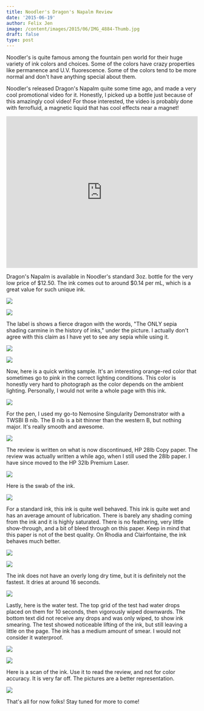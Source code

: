 ```yaml
---
title: Noodler's Dragon's Napalm Review
date: '2015-06-19'
author: Felix Jen
image: /content/images/2015/06/IMG_4884-Thumb.jpg
draft: false
type: post
---
```

Noodler's is quite famous among the fountain pen world for their huge variety of ink colors and choices. Some of the colors have crazy properties like permanence and U.V. fluorescence. Some of the colors tend to be more normal and don't have anything special about them.

Noodler's released Dragon's Napalm quite some time ago, and made a very cool promotional video for it. Honestly, I picked up a bottle just because of this amazingly cool video! For those interested, the video is probably done with ferrofluid, a magnetic liquid that has cool effects near a magnet!

<iframe width="100%" height="400px" src="https://www.youtube.com/embed/a0azaLcPKWU" frameborder="0" allowfullscreen></iframe>

Dragon's Napalm is available in Noodler's standard 3oz. bottle for the very low price of $12.50. The ink comes out to around $0.14 per mL, which is a great value for such unique ink.

![](/content/images/2015/06/IMG_4887.jpg)

![](/content/images/2015/06/IMG_4884-1.jpg)

The label is shows a fierce dragon with the words, "The ONLY sepia shading carmine in the history of inks," under the picture. I actually don't agree with this claim as I have yet to see any sepia while using it.

![](/content/images/2015/06/IMG_4885.jpg)

![](/content/images/2015/06/IMG_4886.jpg)

Now, here is a quick writing sample. It's an interesting orange-red color that sometimes go to pink in the correct lighting conditions. This color is honestly very hard to photograph as the color depends on the ambient lighting. Personally, I would not write a whole page with this ink.

![](/content/images/reviews/Noodlers/Dragon's%20Napalm/Ink.JPG) 

For the pen, I used my go-to Nemosine Singularity Demonstrator with a TWSBI B nib. The B nib is a bit thinner than the western B, but nothing major. It's really smooth and awesome.

![](/content/images/reviews/Noodlers/Dragon's%20Napalm/Nib.JPG)

The review is written on what is now discontinued, HP 28lb Copy paper. The review was actually written a while ago, when I still used the 28lb paper. I have since moved to the HP 32lb Premium Laser.

![](/content/images/reviews/Noodlers/Dragon's%20Napalm/Paper.JPG)

Here is the swab of the ink.

![](/content/images/reviews/Noodlers/Dragon's%20Napalm/Swab.JPG)

For a standard ink, this ink is quite well behaved. This ink is quite wet and has an average amount of lubrication. There is barely any shading coming from the ink and it is highly saturated. There is no feathering, very little show-through, and a bit of bleed through on this paper. Keep in mind that this paper is not of the best quality. On Rhodia and Clairfontaine, the ink behaves much better. 

![](/content/images/reviews/Noodlers/Dragon's%20Napalm/Characteristics.JPG)

![](/content/images/reviews/Noodlers/Dragon's%20Napalm/Characteristics%202.JPG)

The ink does not have an overly long dry time, but it is definitely not the fastest. It dries at around 16 seconds.

![](/content/images/reviews/Noodlers/Dragon's%20Napalm/Dry%20Time.JPG)

Lastly, here is the water test. The top grid of the test had water drops placed on them for 10 seconds, then vigorously wiped downwards. The bottom text did not receive any drops and was only wiped, to show ink smearing. The test showed noticeable lifting of the ink, but still leaving a little on the page. The ink has a medium amount of smear. I would not consider it waterproof. 

![](/content/images/reviews/Noodlers/Dragon's%20Napalm/Water.JPG)

![](/content/images/reviews/Noodlers/Dragon's%20Napalm/Water%20After.jpg)

Here is a scan of the ink. Use it to read the review, and not for color accuracy. It is very far off. The pictures are a better representation.

![](/content/images/reviews/Noodlers/Dragon's%20Napalm/Scan.jpg)

That's all for now folks! Stay tuned for more to come!



